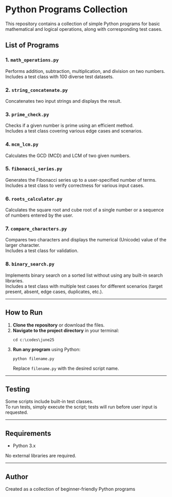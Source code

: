 # Python Programs Collection

This repository contains a collection of simple Python programs for basic mathematical and logical operations, along with corresponding test cases.

## List of Programs

### 1. `math_operations.py`
Performs addition, subtraction, multiplication, and division on two numbers.  
Includes a test class with 100 diverse test datasets.

### 2. `string_concatenate.py`
Concatenates two input strings and displays the result.

### 3. `prime_check.py`
Checks if a given number is prime using an efficient method.  
Includes a test class covering various edge cases and scenarios.

### 4. `mcm_lcm.py`
Calculates the GCD (MCD) and LCM of two given numbers.

### 5. `fibonacci_series.py`
Generates the Fibonacci series up to a user-specified number of terms.  
Includes a test class to verify correctness for various input cases.

### 6. `roots_calculator.py`
Calculates the square root and cube root of a single number or a sequence of numbers entered by the user.

### 7. `compare_characters.py`
Compares two characters and displays the numerical (Unicode) value of the larger character.  
Includes a test class for validation.

### 8. `binary_search.py`
Implements binary search on a sorted list without using any built-in search libraries.  
Includes a test class with multiple test cases for different scenarios (target present, absent, edge cases, duplicates, etc.).

---

## How to Run

1. **Clone the repository** or download the files.
2. **Navigate to the project directory** in your terminal:
   ```
   cd c:\codes\june25
   ```
3. **Run any program** using Python:
   ```
   python filename.py
   ```
   Replace `filename.py` with the desired script name.

---

## Testing

Some scripts include built-in test classes.  
To run tests, simply execute the script; tests will run before user input is requested.

---

## Requirements

- Python 3.x

No external libraries are required.

---

## Author

Created as a collection of beginner-friendly Python programs